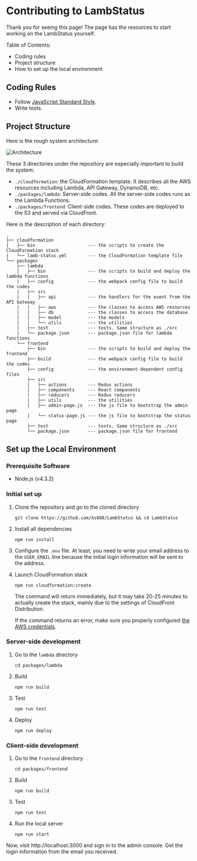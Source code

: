 # Contributing to LambStatus

Thank you for seeing this page! The page has the resources to start working on the LambStatus yourself.

Table of Contents:

* Coding rules
* Project structure
* How to set up the local environment

## Coding Rules

* Follow [JavaScript Standard Style](https://standardjs.com/).
* Write tests.

## Project Structure

Here is the rough system architecture:

![Architecture](https://raw.githubusercontent.com/wiki/ks888/LambStatus/images/Architecture.png)

These 3 directories under the repository are especially important to build the system:

* `./cloudformation`: the CloudFormation template. It describes all the AWS resources including Lambda, API Gateway, DynamoDB, etc.
* `./packages/lambda`: Server-side codes. All the server-side codes runs as the Lambda Functions.
* `./packages/frontend`: Client-side codes. These codes are deployed to the S3 and served via CloudFront.

Here is the description of each directory:

```
.
├── cloudformation
|   ├── bin                    --- the scripts to create the CloudFormation stack
|   └── lamb-status.yml        --- the CloudFormation template file
└── packages
    ├── lambda
    |   ├── bin                --- the scripts to build and deploy the lambda functions
    |   ├── config             --- the webpack config file to build the codes
    |   ├── src
    |   |   ├── api            --- the handlers for the event from the API Gateway
    |   |   ├── aws            --- the classes to access AWS resources
    |   |   ├── db             --- the classes to access the database
    |   |   ├── model          --- the models
    |   |   └── utils          --- the utilities
    |   ├── test               --- tests. Same structure as ./src
    |   └── package.json       --- package.json file for lambda functions
    └── frontend
        ├── bin                --- the scripts to build and deploy the frontend
        ├── build              --- the webpack config file to build the codes
        ├── config             --- the environment-dependent config files
        ├── src
        |   ├── actions        --- Redux actions
        |   ├── components     --- React components
        |   ├── reducers       --- Redux reducers
        |   ├── utils          --- the utilities
        |   ├── admin-page.js  --- the js file to bootstrap the admin page
        |   └── status-page.js --- the js file to bootstrap the status page
        ├── test               --- tests. Same structure as ./src
        └── package.json       --- package.json file for frontend
```

## Set up the Local Environment

### Prerequisite Software

* Node.js (v4.3.2)

### Initial set up

1. Clone the repository and go to the cloned directory

   `git clone https://github.com/ks888/LambStatus && cd LambStatus`

2. Install all dependencies

   `npm run install`

3. Configure the `.env` file. At least, you need to write your email address to the `USER_EMAIL` line because the initial login information will be sent to the address.

4. Launch CloudFormation stack

   `npm run cloudformation:create`

   The command will return immediately, but it may take 20-25 minutes to actually create the stack, mainly due to the settings of CloudFront Distribution.

   If the command returns an error, make sure you properly configured [the AWS credentials](http://docs.aws.amazon.com/cli/latest/userguide/cli-chap-getting-started.html#config-settings-and-precedence).

### Server-side development

1. Go to the `lambda` directory

   `cd packages/lambda`

2. Build

   `npm run build`

3. Test

   `npm run test`

4. Deploy

   `npm run deploy`

### Client-side development

1. Go to the `frontend` directory

   `cd packages/frontend`

2. Build

   `npm run build`

3. Test

   `npm run test`

4. Run the local server

   `npm run start`

Now, visit http://localhost:3000 and sign in to the admin console. Get the login information from the email you received.

